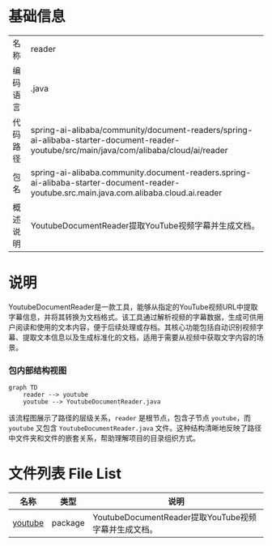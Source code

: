 # 基础信息

|      |      |
|------|------|
| 名称 | reader |
| 编码语言 | .java |
| 代码路径 | spring-ai-alibaba/community/document-readers/spring-ai-alibaba-starter-document-reader-youtube/src/main/java/com/alibaba/cloud/ai/reader |
| 包名 | spring-ai-alibaba.community.document-readers.spring-ai-alibaba-starter-document-reader-youtube.src.main.java.com.alibaba.cloud.ai.reader |
| 概述说明 | YoutubeDocumentReader提取YouTube视频字幕并生成文档。 |

# 说明

YoutubeDocumentReader是一款工具，能够从指定的YouTube视频URL中提取字幕信息，并将其转换为文档格式。该工具通过解析视频的字幕数据，生成可供用户阅读和使用的文本内容，便于后续处理或存档。其核心功能包括自动识别视频字幕、提取文本信息以及生成标准化的文档，适用于需要从视频中获取文字内容的场景。


### 包内部结构视图

```mermaid
graph TD
    reader --> youtube
    youtube --> YoutubeDocumentReader.java
```

该流程图展示了路径的层级关系，`reader` 是根节点，包含子节点 `youtube`，而 `youtube` 又包含 `YoutubeDocumentReader.java` 文件。这种结构清晰地反映了路径中文件夹和文件的嵌套关系，帮助理解项目的目录组织方式。

# 文件列表 File List

| 名称   | 类型  | 说明 |
|-------|------|-------------|
| [youtube](youtube/_module.md) | package | YoutubeDocumentReader提取YouTube视频字幕并生成文档。 |



